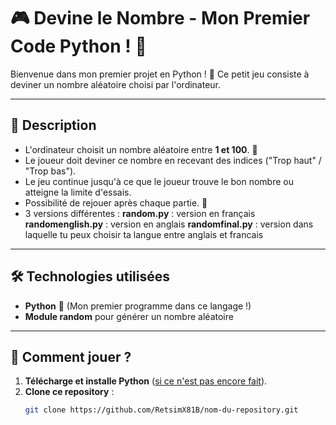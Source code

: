 # 🎮 Devine le Nombre - Mon Premier Code Python ! 🎉

Bienvenue dans mon premier projet en Python ! 🚀 Ce petit jeu consiste à deviner un nombre aléatoire choisi par l'ordinateur.  

---

## 📝 Description


- L'ordinateur choisit un nombre aléatoire entre **1 et 100**. 🎯  
- Le joueur doit deviner ce nombre en recevant des indices ("Trop haut" / "Trop bas").  
- Le jeu continue jusqu'à ce que le joueur trouve le bon nombre ou atteigne la limite d'essais.  
- Possibilité de rejouer après chaque partie. 🔄
- 3 versions différentes : 
   **random.py** : version en français
   **randomenglish.py** : version en anglais
   **randomfinal.py** : version dans laquelle tu peux choisir ta langue entre anglais et francais 

---

## 🛠️ Technologies utilisées

- **Python** 🐍 (Mon premier programme dans ce langage !)  
- **Module random** pour générer un nombre aléatoire  

---

## 🚀 Comment jouer ?

1. **Télécharge et installe Python** ([si ce n'est pas encore fait](https://www.python.org/downloads/)).  
2. **Clone ce repository** :
   ```bash
   git clone https://github.com/RetsimX81B/nom-du-repository.git
